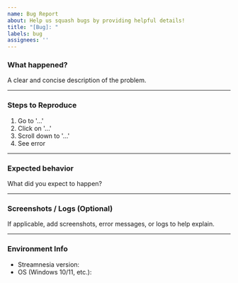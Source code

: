 ```yaml
---
name: Bug Report
about: Help us squash bugs by providing helpful details!
title: "[Bug]: "
labels: bug
assignees: ''
---
```


### What happened?

A clear and concise description of the problem.

---

### Steps to Reproduce

1. Go to '...'
2. Click on '...'
3. Scroll down to '...'
4. See error

---

### Expected behavior

What did you expect to happen?

---

### Screenshots / Logs (Optional)

If applicable, add screenshots, error messages, or logs to help explain.

---

### Environment Info

- Streamnesia version: 
- OS (Windows 10/11, etc.):
